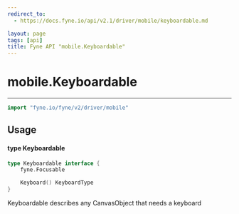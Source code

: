 ```yaml
---
redirect_to:
  - https://docs.fyne.io/api/v2.1/driver/mobile/keyboardable.md

layout: page
tags: [api]
title: Fyne API "mobile.Keyboardable"
---
```



# mobile.Keyboardable
---
```go
import "fyne.io/fyne/v2/driver/mobile"
```

## Usage

#### type Keyboardable

```go
type Keyboardable interface {
	fyne.Focusable

	Keyboard() KeyboardType
}
```

Keyboardable describes any CanvasObject that needs a keyboard
